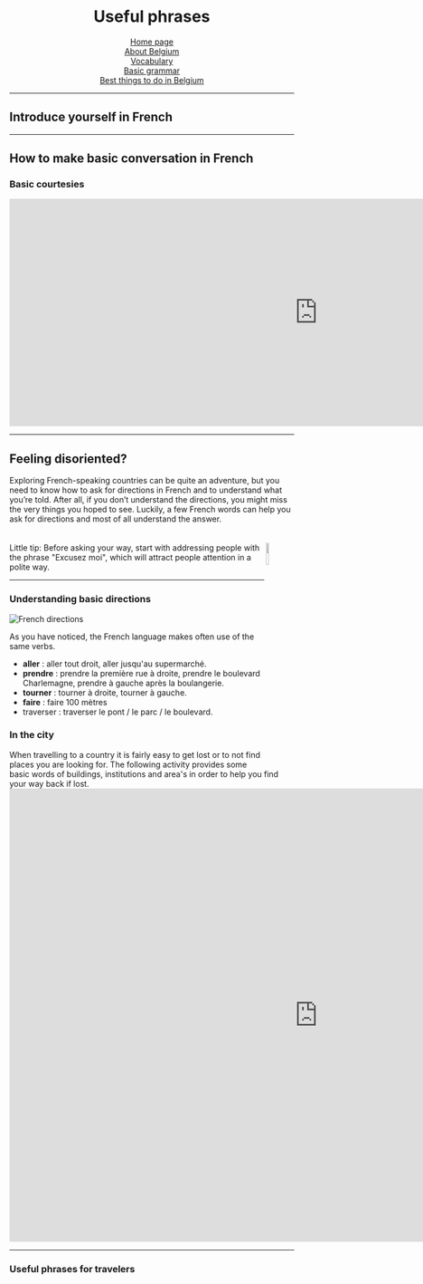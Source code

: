  <center> 
 <h1>Useful phrases</h1>

<p>
 <a href="index.html">Home page</a> <br>
 <a href="page2.html">About Belgium</a> <br>
 <a href="page3.html">Vocabulary</a> <br>
 <a href="page5.html">Basic grammar</a> <br>
 <a href="page6.html">Best things to do in Belgium</a> 
 </p>
</center> 
<hr>
<h2>Introduce yourself in French</h2>


<hr>
<h2>How to make basic conversation in French</h2>

<h3>Basic courtesies</h3>

<iframe src="https://h5p.org/h5p/embed/686388" width="1090" height="402" frameborder="0" allowfullscreen="allowfullscreen"></iframe><script src="https://h5p.org/sites/all/modules/h5p/library/js/h5p-resizer.js" charset="UTF-8"></script>


<hr>
<h2>Feeling disoriented?</h2>
Exploring French-speaking countries can be quite an adventure, but you need to know how to ask for directions in French and to understand what you’re told. After all, if you don’t understand the directions, you might miss the very things you hoped to see. Luckily, a few French words can help you ask for directions and most of all understand the answer. <br>
<br>
<br>
<img src="https://image.flaticon.com/icons/png/512/2333/premium/2333877.png" width="10%" height="10% alt="lightbulb" align="right"

Little tip: Before asking your way, start with addressing people with the phrase "Excusez moi", which will attract people attention in a polite way. 
<hr>
<h3>Understanding basic directions</h3>

<img src="https://i.pinimg.com/564x/b1/cc/f3/b1ccf3fa96b4aeb85878ddb7b18a6c12.jpg" alt="French directions">

As you have noticed, the French language makes often use of the same verbs.
<ul>
 <li> <strong>aller</strong> : aller tout droit, aller jusqu'au supermarché.</li>
 <li> <strong> prendre</strong> : prendre la première rue à droite, prendre le boulevard   Charlemagne, prendre à gauche après la boulangerie.</li>
 <li> <strong>tourner</strong> : tourner à droite, tourner à gauche.</li>
 <li><strong>faire</strong> : faire 100 mètres</li>
 <li>traverser : traverser le pont / le parc / le boulevard.</li>
</ul>

<h3>In the city</h3>
When travelling to a country it is fairly easy to get lost or to not find places you are looking for. The following activity provides some basic words of buildings, institutions and area's in order to help you find your way back if lost. 

<iframe src="https://h5p.org/h5p/embed/685342" width="1090" height="801" frameborder="0" allowfullscreen="allowfullscreen"></iframe><script src="https://h5p.org/sites/all/modules/h5p/library/js/h5p-resizer.js" charset="UTF-8"></script>
<hr>

<h3>Useful phrases for travelers</h3>



